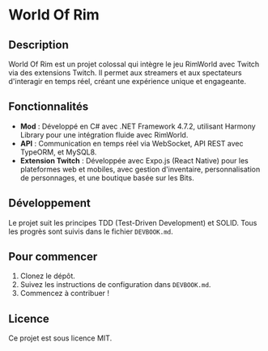 # World Of Rim

## Description

World Of Rim est un projet colossal qui intègre le jeu RimWorld avec Twitch via des extensions Twitch. Il permet aux streamers et aux spectateurs d'interagir en temps réel, créant une expérience unique et engageante.

## Fonctionnalités

- **Mod** : Développé en C# avec .NET Framework 4.7.2, utilisant Harmony Library pour une intégration fluide avec RimWorld.
- **API** : Communication en temps réel via WebSocket, API REST avec TypeORM, et MySQL8.
- **Extension Twitch** : Développée avec Expo.js (React Native) pour les plateformes web et mobiles, avec gestion d'inventaire, personnalisation de personnages, et une boutique basée sur les Bits.

## Développement

Le projet suit les principes TDD (Test-Driven Development) et SOLID. Tous les progrès sont suivis dans le fichier `DEVBOOK.md`.

## Pour commencer

1. Clonez le dépôt.
2. Suivez les instructions de configuration dans `DEVBOOK.md`.
3. Commencez à contribuer !

## Licence

Ce projet est sous licence MIT.

